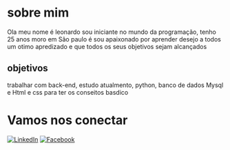 # sobre mim
Ola meu nome é leonardo sou iniciante no mundo da programação, tenho 25 anos moro em São paulo é sou apaixonado por aprender
desejo a todos um otimo apredizado e que todos os seus objetivos sejam alcançados
## objetivos
trabalhar com back-end, estudo atualmento, python, banco de dados Mysql  e Html e css
para ter os conseitos basdico
# Vamos nos conectar
[![LinkedIn](https://img.shields.io/badge/LinkedIn-000?style=for-the-badge&logo=linkedin&logoColor=0E76A8)](www.linkedin.com/in/leonardo-silva-2581bb268)
[![Facebook](https://img.shields.io/badge/Facebook-000?style=for-the-badge&logo=facebook)](https://www.facebook.com/leonardo.romanoo)

